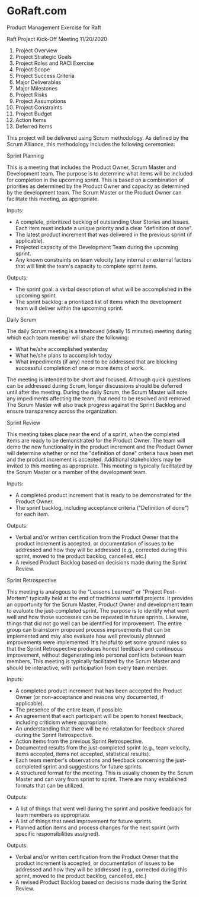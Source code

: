 # GoRaft.com
Product Management Exercise for Raft

Raft Project Kick-Off Meeting
11/20/2020

1.	Project Overview
2.	Project Strategic Goals
3.	Project Roles and RACI Exercise
4.	Project Scope
5.	Project Success Criteria
6.	Major Deliverables
7.	Major Milestones
8.	Project Risks
9.	Project Assumptions
10.	Project Constraints
11.	Project Budget
12. Action Items
13. Deferred Items

This project will be delivered using Scrum methodology. As defined by the Scrum Alliance, this methodology includes the following ceremonies:

Sprint Planning

This is a meeting that includes the Product Owner, Scrum Master and Development team. The purpose is to determine what items will be included for completion in the upcoming sprint. This is based on a combination of priorities as determined by the Product Owner and capacity as determined by the development team. The Scrum Master or the Product Owner can facilitate this meeting, as appropriate.

Inputs: 
- A complete, prioritized backlog of outstanding User Stories and Issues. Each item must include a unique priority and a clear "definition of done".
- The latest product increment that was delivered in the previous sprint (if applicable).
- Projected capacity of the Development Team during the upcoming sprint.
- Any known constraints on team velocity (any internal or external factors that will limit the team's capacity to complete sprint items.

Outputs: 
- The sprint goal: a verbal description of what will be accomplished in the upcoming sprint.
- The sprint backlog: a prioritized list of items which the development team will deliver within the upcoming sprint.

Daily Scrum

The daily Scrum meeting is a timeboxed (ideally 15 minutes) meeting during which each team member will share the following:
- What he/she accomplished yesterday
- What he/she plans to accomplish today
- What impediments (if any) need to be addressed that are blocking successful completion of one or more items of work.

The meeting is intended to be short and focused. Although quick questions can be addressed during Scrum, longer discussions should be deferred until after the meeting.  During the daily Scrum, the Scrum Master will note any impediments affecting the team, that need to be resolved and removed. The Scrum Master will also track progress against the Sprint Backlog and ensure transparency across the organization.

Sprint Review

This meeting takes place near the end of a sprint, when the completed items are ready to be demonstrated for the Product Owner. The team will demo the new functionality in the product increment and the Product Owner will determine whether or not the "definition of done" criteria have been met and the product increment is accepted. Additional stakeholders may be invited to this meeting as appropriate. This meeting is typically facilitated by the Scrum Master or a member of the development team.

Inputs: 
- A completed product increment that is ready to be demonstrated for the Product Owner.
- The sprint backlog, including acceptance criteria ("Definition of done") for each item.

Outputs: 
- Verbal and/or written certification from the Product Owner that the product increment is accepted, or documentation of issues to be addressed and how they will be addressed (e.g., corrected during this sprint, moved to the product backlog, cancelled, etc.)
- A revised Product Backlog based on decisions made during the Sprint Review.

Sprint Retrospective

This meeting is analogous to the "Lessons Learned" or "Project Post-Mortem" typically held at the end of traditional waterfall projects. It provides an opportunity for the Scrum Master, Product Owner and development team to evaluate the just-completed sprint. The purpose is to identify what went well and how those successes can be repeated in future sprints. Likewise, things that did not go well can be identified for improvement. The entire group can brainstorm proposed process improvements that can be implemented and may also evaluate how well previously planned improvements were implemented. It's helpful to set some ground rules so that the Sprint Retrospective produces honest feedback and continuous improvement, without degenerating into personal conflicts between team members. This meeting is typically facilitated by the Scrum Master and should be interactive, with participation from every team member.

Inputs: 
- A completed product increment that has been accepted the Product Owner (or non-acceptance and reasons why documented, if applicable).
- The presence of the entire team, if possible.
- An agreement that each participant will be open to honest feedback, including criticism where appropriate.
- An understanding that there will be no retaliaton for feedback shared during the Sprint Retrospective.
- Action items from the previous Sprint Retrospective.
- Documented results from the just-completed sprint (e.g., team velocity, items accepted, items not accepted, statistical results).
- Each team member's observations and feedback concerning the just-completed sprint and suggestions for future sprints.
- A structured format for the meeting. This is usually chosen by the Scrum Master and can vary from sprint to sprint. There are many established formats that can be utilized.

Outputs:
- A list of things that went well during the sprint and positive feedback for team members as appropriate.
- A list of things that need improvement for future sprints.
- Planned action items and process changes for the next sprint (with specific responsibilities assigned).



Outputs: 
- Verbal and/or written certification from the Product Owner that the product increment is accepted, or documentation of issues to be addressed and how they will be addressed (e.g., corrected during this sprint, moved to the product backlog, cancelled, etc.)
- A revised Product Backlog based on decisions made during the Sprint Review.
